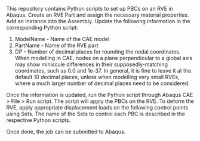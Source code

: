 This repository contains Python scripts to set up PBCs on an RVE in Abaqus. Create an RVE Part and assign the necessary material properties. Add an Instance into the Assembly. Update the following information in the corresponding Python script:
1) ModelName - Name of the CAE model
2) PartName - Name of the RVE part
3) DP - Number of decimal places for rounding the nodal coordinates. When modelling in CAE, nodes on a plane perpendicular to a global axis may show miniscule differences in their supposedly-matching coordinates, such as 0.0 and 1e-37. In general, it is fine to leave it at the default 10 decimal places, unless when modelling very small RVEs, where a much larger number of decimal places need to be considered.

Once the information is updated, run the Python script through Abaqus CAE > File > Run script. The script will apply the PBCs on the RVE. To deform the RVE, apply appropriate displacement loads on the following control points using Sets. The name of the Sets to control each PBC is described in the respective Python scripts. 

Once done, the job can be submitted to Abaqus. 
